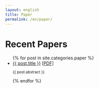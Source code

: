 ```yaml
---
layout: english
title: Paper
permalink: /en/paper/
---
```


<h1>Recent Papers</h1>

<ul>
{% for post in site.categories.paper %}
  <li>
    <a href="{{ post.research_gate_link }}" target="_blank">{{ post.title }}</a> [<a href="{{ post.pdf_link }}" target="_blank">PDF</a>]
    <br>
    <p style="font-size: 0.85em;">{{ post.abstract }}</p>
  </li>
{% endfor %}
</ul>
